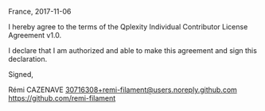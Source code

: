 France, 2017-11-06

I hereby agree to the terms of the Qplexity Individual Contributor License
Agreement v1.0.

I declare that I am authorized and able to make this agreement and sign this
declaration.

Signed,

Rémi CAZENAVE 30716308+remi-filament@users.noreply.github.com https://github.com/remi-filament
